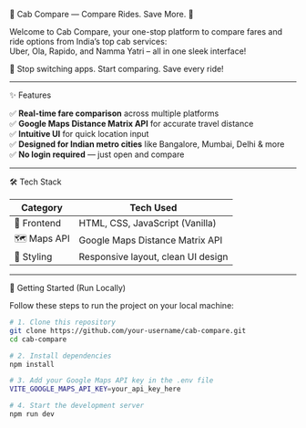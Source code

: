  🚖 Cab Compare — Compare Rides. Save More. 💸

Welcome to Cab Compare, your one-stop platform to compare fares and ride options from India’s top cab services:  
Uber, Ola, Rapido, and Namma Yatri – all in one sleek interface!

 🧠 Stop switching apps. Start comparing. Save every ride!

---

✨ Features

✅ **Real-time fare comparison** across multiple platforms  
✅ **Google Maps Distance Matrix API** for accurate travel distance  
✅ **Intuitive UI** for quick location input  
✅ **Designed for Indian metro cities** like Bangalore, Mumbai, Delhi & more  
✅ **No login required** — just open and compare

---

🛠️ Tech Stack

| Category      | Tech Used                          |
|---------------|------------------------------------|
| 🧩 Frontend    | HTML, CSS, JavaScript (Vanilla)     |
| 🗺️ Maps API    | Google Maps Distance Matrix API     |
| 🎨 Styling     | Responsive layout, clean UI design  |

---

🚀 Getting Started (Run Locally)

Follow these steps to run the project on your local machine:

```bash
# 1. Clone this repository
git clone https://github.com/your-username/cab-compare.git
cd cab-compare

# 2. Install dependencies
npm install

# 3. Add your Google Maps API key in the .env file
VITE_GOOGLE_MAPS_API_KEY=your_api_key_here

# 4. Start the development server
npm run dev
